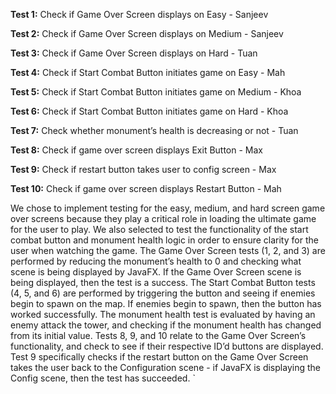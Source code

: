 **Test 1:** Check if Game Over Screen displays on Easy - Sanjeev

**Test 2:** Check if Game Over Screen displays on Medium - Sanjeev

**Test 3:** Check if Game Over Screen displays on Hard - Tuan

**Test 4:** Check if Start Combat Button initiates game on Easy - Mah

**Test 5:** Check if Start Combat Button initiates game on Medium - Khoa

**Test 6:** Check if Start Combat Button initiates game on Hard - Khoa

**Test 7:** Check whether monument’s health is decreasing or not - Tuan

**Test 8:** Check if game over screen displays Exit Button - Max

**Test 9:** Check if restart button takes user to config screen - Max

**Test 10:** Check if game over screen displays Restart Button - Mah

We chose to implement testing for the easy, medium, and hard screen game over screens because they play a critical role in loading the ultimate game for the user to play. We also selected to test the functionality of the start combat button and monument health logic in order to ensure clarity for the user when watching the game. The Game Over Screen tests (1, 2, and 3) are performed by reducing the monument’s health to 0 and checking what scene is being displayed by JavaFX. If the Game Over Screen scene is being displayed, then the test is a success. The Start Combat Button tests (4, 5, and 6) are performed by triggering the button and seeing if enemies begin to spawn on the map. If enemies begin to spawn, then the button has worked successfully. The monument health test is evaluated by having an enemy attack the tower, and checking if the monument health has changed from its initial value. Tests 8, 9, and 10 relate to the Game Over Screen’s functionality, and check to see if their respective ID’d buttons are displayed. Test 9 specifically checks if the restart button on the Game Over Screen takes the user back to the Configuration scene - if JavaFX is displaying the Config scene, then the test has succeeded.
`

